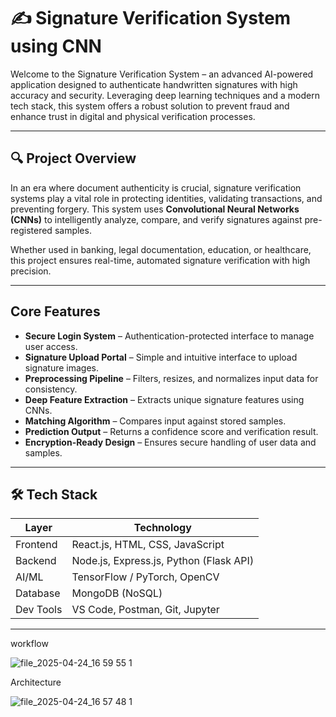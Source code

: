 
 # ✍️ Signature Verification System using CNN

Welcome to the Signature Verification System – an advanced AI-powered application designed to authenticate handwritten signatures with high accuracy and security. Leveraging deep learning techniques and a modern tech stack, this system offers a robust solution to prevent fraud and enhance trust in digital and physical verification processes.

---

## 🔍 Project Overview

In an era where document authenticity is crucial, signature verification systems play a vital role in protecting identities, validating transactions, and preventing forgery. This system uses **Convolutional Neural Networks (CNNs)** to intelligently analyze, compare, and verify signatures against pre-registered samples.

Whether used in banking, legal documentation, education, or healthcare, this project ensures real-time, automated signature verification with high precision.

---

## Core Features

- **Secure Login System** – Authentication-protected interface to manage user access.
- **Signature Upload Portal** – Simple and intuitive interface to upload signature images.
- **Preprocessing Pipeline** – Filters, resizes, and normalizes input data for consistency.
- **Deep Feature Extraction** – Extracts unique signature features using CNNs.
- **Matching Algorithm** – Compares input against stored samples.
- **Prediction Output** – Returns a confidence score and verification result.
- **Encryption-Ready Design** – Ensures secure handling of user data and samples.

---

## 🛠️ Tech Stack

| Layer        | Technology                             |
|--------------|----------------------------------------|
| Frontend     | React.js, HTML, CSS, JavaScript        |
| Backend      | Node.js, Express.js, Python (Flask API)|
| AI/ML        | TensorFlow / PyTorch, OpenCV           |
| Database     | MongoDB (NoSQL)                        |
| Dev Tools    | VS Code, Postman, Git, Jupyter         |

---
workflow

![file_2025-04-24_16 59 55 1](https://github.com/user-attachments/assets/1c71ef25-152e-4a78-9f8b-9232a0fe185b)


Architecture

![file_2025-04-24_16 57 48 1](https://github.com/user-attachments/assets/0f1fe589-c53a-437d-8d88-116183d023a8)




